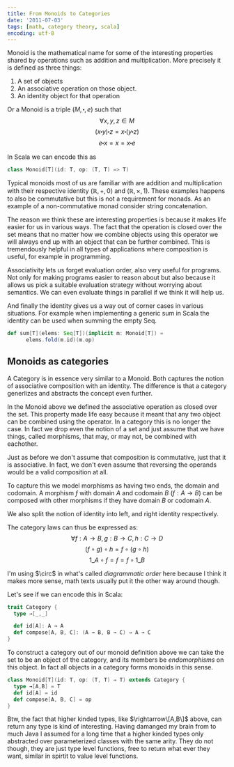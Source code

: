 ```yaml
---
title: From Monoids to Categories
date: '2011-07-03'
tags: [math, category theory, scala]
encoding: utf-8
---
```


Monoid is the mathematical name for some of the interesting properties shared by operations such as addition and multiplication. More precisely it is defined as three things:

1. A set of objects
2. An associative operation on those object.
3. An identity object for that operation

Or a Monoid is a triple $(M,\centerdot,e)$ such that
$$\forall x,y,z \in M$$
$$(x \centerdot y) \centerdot z = x \centerdot (y \centerdot z)$$
$$e \centerdot x = x = x \centerdot e$$

In Scala we can encode this as

```scala
class Monoid[T](id: T, op: (T, T) => T)
```

Typical monoids most of us are familiar with are addition and multiplication with their respective identity $(\mathbb{R},+,0)$ and $(\mathbb{R},\times,1)$. These examples happens to also be commutative but this is not a requirement for monads. As an example of a non-commutative monad consider string concatenation.

The reason we think these are interesting properties is because it makes life easier for us in various ways. The fact that the operation is closed over the set means that no matter how we combine objects using this operator we will always end up with an object that can be further combined. This is tremendously helpful in all types of applications where composition is useful, for example in programming.

Associativity lets us forget evaluation order, also very useful for programs. Not only for making programs easier to reason about but also because it allows us pick a suitable evaluation strategy without worrying about semantics. We can even evaluate things in parallel if we think it will help us.

And finally the identity gives us a way out of corner cases in various situations. For example when implementing a generic sum in Scala the identity can be used when summing the empty Seq.

```scala
def sum[T](elems: Seq[T])(implicit m: Monoid[T]) =
      elems.fold(m.id)(m.op)
```


Monoids as categories
---------------------

A Category is in essence very similar to a Monoid. Both captures the notion of associative composition with an identity. The difference is that a category generlizes and abstracts the concept even further.

In the Monoid above we defined the associative operation as closed over the set. This property made life easy because it meant that any two object can be combined using the operator. In a category this is no longer the case. In fact we drop even the notion of a set and just assume that we have things, called morphisms, that may, or may not, be combined with eachother.

Just as before we don't assume that composition is commutative, just that it is associative. In fact, we don't even assume that reversing the operands would
be a valid composition at all.

To capture this we model morphisms as having two ends, the domain and codomain. A morphism $f$ with domain $A$ and codomain $B$ ($f:A\rightarrow B$) can be composed with other morphisms if they have domain $B$ or codomain $A$.

We also split the notion of identity into left, and right identity respectively.

The category laws can thus be expressed as:
  $$\forall f:A\rightarrow B,g:B\rightarrow C,h:C\rightarrow D$$
  $$(f \circ g) \circ h = f \circ (g \circ h)$$
  $$1\_A \circ f = f = f \circ 1\_B$$

<aside>I'm using $\circ$ in what's called <dfn>diagrammatic order</dfn> here because I think it makes more sense, math texts usually put it the other way around though.</aside>

Let's see if we can encode this in Scala:

```scala
trait Category {
  type →[_,_]

  def id[A]: A → A
  def compose[A, B, C]: (A → B, B → C) ⇒ A → C
}
```

To construct a category out of our monoid definition above we can take the set to be an object of the category, and its members be <dfn title="A fancy word for a morphism with the same domain and codomain.">endomorphisms</dfn> on this object. In fact all objects in a category forms monoids in this sense.

```scala
class Monoid[T](id: T, op: (T, T) ⇒ T) extends Category {
  type →[A,B] = T
  def id[A] = id
  def compose[A, B, C] = op
}
```

<aside>
Btw, the fact that higher kinded types, like $\rightarrow\[A,B\]$ above, can return any type is kind of interesting. Having damanged my brain from to much Java I assumed for a long time that a higher kinded types only abstracted over parameterized classes with the same arity. They do not though, they are just type level functions, free to return what ever they want, similar in spirtit to value level functions.</aside>
